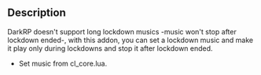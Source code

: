 ## Description
DarkRP doesn't support long lockdown musics -music won't stop after lockdown ended-, with this addon, you can set a lockdown music and make it play only during lockdowns and stop it after lockdown ended.

* Set music from cl_core.lua.
